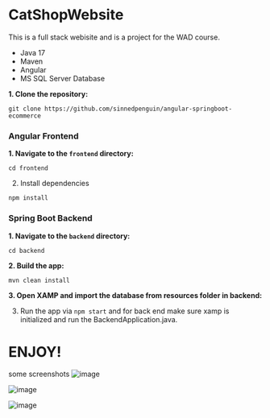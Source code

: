 # CatShopWebsite
This is a full stack webisite and is a project for the WAD course.

- Java 17
- Maven
- Angular
- MS SQL Server Database

**1. Clone the repository:**
```shell
git clone https://github.com/sinnedpenguin/angular-springboot-ecommerce
```

### Angular Frontend
**1. Navigate to the `frontend` directory:**
```shell
cd frontend
```

2. Install dependencies
```shell
npm install
```

### Spring Boot Backend

**1. Navigate to the `backend` directory:**
```shell
cd backend
```

**2. Build the app:**
```shell
mvn clean install
```

**3. Open XAMP and import the database from resources folder in backend:**

3. Run the app via `npm start` and for back end make sure xamp is initialized and run the BackendApplication.java.

# ENJOY!
some screenshots 
![image](https://github.com/Gavril242/CatShopWebsite/assets/100515565/df95fe3f-0f60-4ca2-b8c2-79586da54716)

![image](https://github.com/Gavril242/CatShopWebsite/assets/100515565/79f23a0c-259b-449e-b85c-112558c11806)

![image](https://github.com/Gavril242/CatShopWebsite/assets/100515565/9b10a462-4424-4108-acd3-5c2147e17f28)
